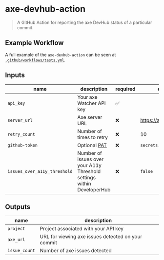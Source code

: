 # axe-devhub-action

> A GitHub Action for reporting the axe DevHub status of a particular commit.

## Example Workflow

A full example of the `axe-devhub-action` can be seen at [`.github/workflows/tests.yml`](./.github/workflows/tests.yml).

## Inputs

| name                         | description                                                                                                 | required           | default                |
| ---------------------------- | ----------------------------------------------------------------------------------------------------------- | ------------------ | ---------------------- |
| `api_key`                    | Your axe Watcher API key                                                                                    | :white_check_mark: |                        |
| `server_url`                 | Axe server URL                                                                                              | :x:                | https://axe.deque.com  |
| `retry_count`                | Number of times to retry                                                                                    | :x:                | 10                     |
| `github-token`               | Optional [PAT](https://docs.github.com/en/github/authenticating-to-github/creating-a-personal-access-token) | :x:                | `secrets.GITHUB_TOKEN` |
| `issues_over_a11y_threshold` | Number of issues over your A11y Threshold settings within DeveloperHub                                      | :x:                | `false`                |

## Outputs

| name          | description                                        |
| ------------- | -------------------------------------------------- |
| `project`     | Project associated with your API key               |
| `axe_url`     | URL for viewing axe issues detected on your commit |
| `issue_count` | Number of axe issues detected                      |
